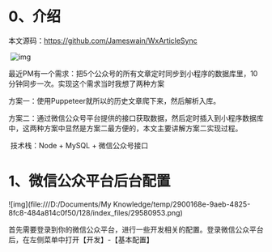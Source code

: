 # 0、介绍

本文源码：<https://github.com/Jameswain/WxArticleSync> 

​    ![img](https://vipkshttps9.wiz.cn/wiz-resource/1b300862-b565-454e-bb0f-541f765397ff/2900168e-9aeb-4825-8fc8-484a814c0f50/index_files/0.7547024588164581.png)

​    最近PM有一个需求：把5个公众号的所有文章定时同步到小程序的数据库里，10分钟同步一次。实现这个需求当时我想了两种方案

方案一：使用Puppeteer就所以的历史文章爬下来，然后解析入库。

方案二：通过微信公众号平台提供的接口获取数据，然后定时插入到小程序数据库中，这两种方案中显然是方案二最方便的，本文主要讲解方案二实现过程。

​    技术栈：Node + MySQL + 微信公众号接口



# 1、微信公众平台后台配置

![img](file:///D:/Documents/My Knowledge/temp/2900168e-9aeb-4825-8fc8-484a814c0f50/128/index_files/29580953.png)

​    首先需要登录到你的微信公众平台，进行一些开发相关的配置。登录微信公众平台后，在左侧菜单中打开【开发】-【基本配置】
